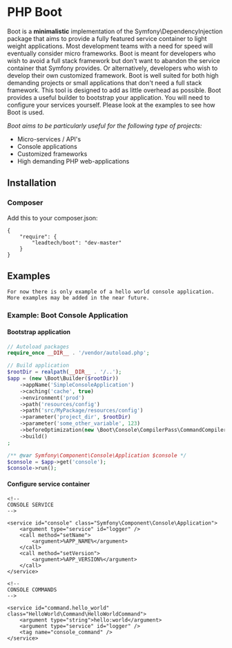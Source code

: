 # PHP Boot

Boot is a **minimalistic** implementation of the Symfony\DependencyInjection package that aims to provide a fully featured service container to light weight applications.
Most development teams with a need for speed will eventually consider micro frameworks.
Boot is meant for developers who wish to avoid a full stack framework but don't want to abandon the service container that Symfony provides.
Or alternatively, developers who wish to develop their own customized framework.
Boot is well suited for both high demanding projects or small applications that don't need a full stack framework.
This tool is designed to add as little overhead as possible. Boot provides a useful builder to bootstrap your application.
You will need to configure your services yourself. Please look at the examples to see how Boot is used.

*Boot aims to be particularly useful for the following type of projects:*
* Micro-services / API's
* Console applications
* Customized frameworks
* High demanding PHP web-applications



## Installation

### Composer

Add this to your composer.json:
```
{
    "require": {
        "leadtech/boot": "dev-master"
    }
}
````

## Examples

`For now there is only example of a hello world console application. More examples may be added in the near future.`

### Example: Boot Console Application


#### Bootstrap application
```php
// Autoload packages
require_once __DIR__ . '/vendor/autoload.php';

// Build application
$rootDir = realpath(__DIR__ . '/..');
$app = (new \Boot\Builder($rootDir))
    ->appName('SimpleConsoleApplication')
    ->caching('cache', true)
    ->environment('prod')
    ->path('resources/config')
    ->path('src/MyPackage/resources/config')
    ->parameter('project_dir', $rootDir)
    ->parameter('some_other_variable', 123)
    ->beforeOptimization(new \Boot\Console\CompilerPass\CommandCompilerPass())
    ->build()
;

/** @var Symfony\Component\Console\Application $console */
$console = $app->get('console');
$console->run();
```


#### Configure service container
```
<!--
CONSOLE SERVICE
-->

<service id="console" class="Symfony\Component\Console\Application">
    <argument type="service" id="logger" />
    <call method="setName">
        <argument>%APP_NAME%</argument>
    </call>
    <call method="setVersion">
        <argument>%APP_VERSION%</argument>
    </call>
</service>

<!--
CONSOLE COMMANDS
-->

<service id="command.hello_world" class="HelloWorld\Command\HelloWorldCommand">
    <argument type="string">hello:world</argument>
    <argument type="service" id="logger" />
    <tag name="console_command" />
</service>
```
